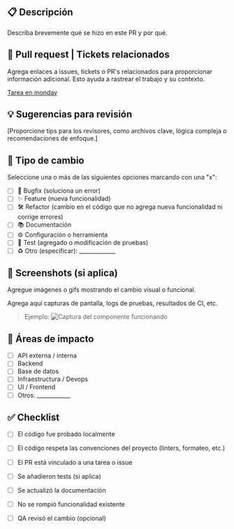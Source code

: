 
## 📋 Descripción
Describa brevemente qué se hizo en este PR y por qué.

## 🔗 Pull request | Tickets relacionados

Agrega enlaces a issues, tickets o PR's relacionados para proporcionar información adicional.
Esto ayuda a rastrear el trabajo y su contexto.

[Tarea en monday](https://futbolemotion.monday.com/boards/XXXXXX/pulses/YYYYYY)

## 💡 Sugerencias para revisión

[Proporcione tips para los revisores, como archivos clave, lógica compleja o recomendaciones de enfoque.]

## 🧾 Tipo de cambio

Seleccione una o más de las siguientes opciones marcando con una "x":

- [ ] 🐞 Bugfix (soluciona un error)
- [ ] ✨ Feature (nueva funcionalidad)
- [ ] 🛠 Refactor (cambio en el código que no agrega nueva funcionalidad ni corrige errores)
- [ ] 📚 Documentación
- [ ] ⚙️ Configuración o herramienta
- [ ] 🔩 Test (agregado o modificación de pruebas)
- [ ] ♻️ Otro (especificar): _____________

## 📸 Screenshots (si aplica)
Agregue imágenes o gifs mostrando el cambio visual o funcional.

Agrega aquí capturas de pantalla, logs de pruebas, resultados de CI, etc.

> Ejemplo: ![Captura del componente funcionando](ruta/imagen.png)

## 📍 Áreas de impacto
<!-- ¿Qué partes del sistema podrían verse afectadas por estos cambios? -->

- [ ]  API externa / interna
- [ ]  Backend
- [ ]  Base de datos
- [ ]  Infraestructura / Devops
- [ ]  UI / Frontend
- [ ]  Otros: ____________

## ✅ Checklist

- [ ]  El código fue probado localmente
- [ ]  El código respeta las convenciones del proyecto (linters, formateo, etc.)
- [ ]  El PR está vinculado a una tarea o issue
- [ ]  Se añadieron tests (si aplica)
- [ ]  Se actualizó la documentación
- [ ]  No se rompió funcionalidad existente
- [ ]  QA revisó el cambio (opcional)



